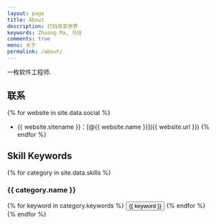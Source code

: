 ```yaml
---
layout: page
title: About
description: 打码改变世界
keywords: Zhuang Ma, 马壮
comments: true
menu: 关于
permalink: /about/
---
```

一枚软件工程师.

## 联系

{% for website in site.data.social %}
* {{ website.sitename }}：[@{{ website.name }}]({{ website.url }})
{% endfor %}

## Skill Keywords

{% for category in site.data.skills %}
### {{ category.name }}
<div class="btn-inline">
{% for keyword in category.keywords %}
<button class="btn btn-outline" type="button">{{ keyword }}</button>
{% endfor %}
</div>
{% endfor %}
